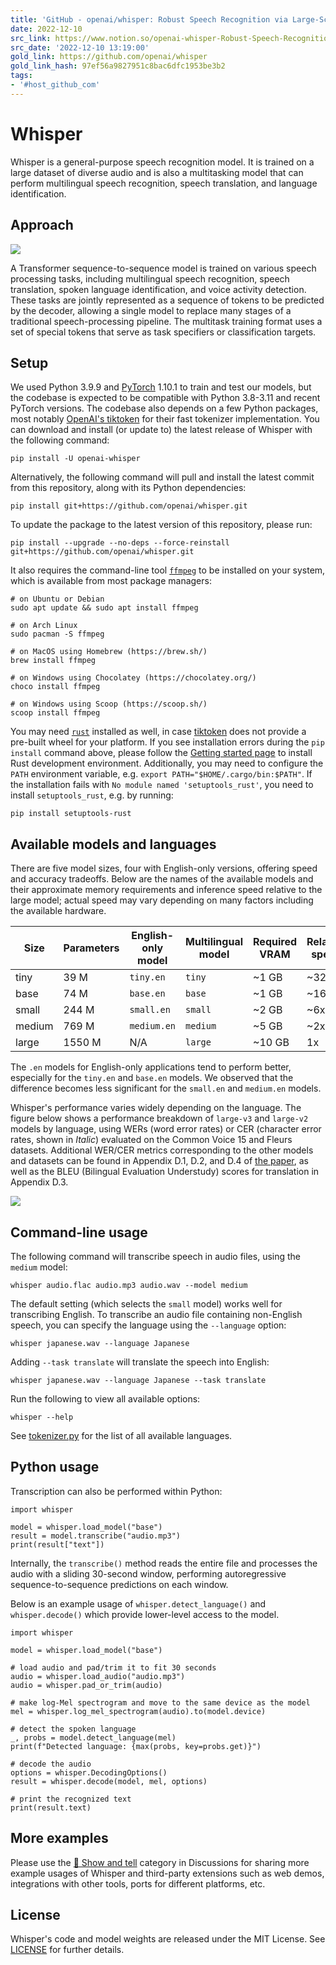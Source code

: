 ```yaml
---
title: 'GitHub - openai/whisper: Robust Speech Recognition via Large-Scale Weak Supervision'
date: 2022-12-10
src_link: https://www.notion.so/openai-whisper-Robust-Speech-Recognition-via-Large-Scale-Weak-Supervision-5f388f27e5b947fcab50aea846b6cf7f
src_date: '2022-12-10 13:19:00'
gold_link: https://github.com/openai/whisper
gold_link_hash: 97ef56a9827951c8bac6dfc1953be3b2
tags:
- '#host_github_com'
---
```


Whisper
=======


Whisper is a general-purpose speech recognition model. It is trained on a large dataset of diverse audio and is also a multitasking model that can perform multilingual speech recognition, speech translation, and language identification.


Approach
--------


[![](https://raw.githubusercontent.com/openai/whisper/main/approach.png)](https://raw.githubusercontent.com/openai/whisper/main/approach.png)


A Transformer sequence-to-sequence model is trained on various speech processing tasks, including multilingual speech recognition, speech translation, spoken language identification, and voice activity detection. These tasks are jointly represented as a sequence of tokens to be predicted by the decoder, allowing a single model to replace many stages of a traditional speech-processing pipeline. The multitask training format uses a set of special tokens that serve as task specifiers or classification targets.


Setup
-----


We used Python 3.9.9 and [PyTorch](https://pytorch.org/) 1.10.1 to train and test our models, but the codebase is expected to be compatible with Python 3.8-3.11 and recent PyTorch versions. The codebase also depends on a few Python packages, most notably [OpenAI's tiktoken](https://github.com/openai/tiktoken) for their fast tokenizer implementation. You can download and install (or update to) the latest release of Whisper with the following command:



```
pip install -U openai-whisper

```

Alternatively, the following command will pull and install the latest commit from this repository, along with its Python dependencies:



```
pip install git+https://github.com/openai/whisper.git 

```

To update the package to the latest version of this repository, please run:



```
pip install --upgrade --no-deps --force-reinstall git+https://github.com/openai/whisper.git

```

It also requires the command-line tool [`ffmpeg`](https://ffmpeg.org/) to be installed on your system, which is available from most package managers:



```
# on Ubuntu or Debian
sudo apt update && sudo apt install ffmpeg

# on Arch Linux
sudo pacman -S ffmpeg

# on MacOS using Homebrew (https://brew.sh/)
brew install ffmpeg

# on Windows using Chocolatey (https://chocolatey.org/)
choco install ffmpeg

# on Windows using Scoop (https://scoop.sh/)
scoop install ffmpeg
```

You may need [`rust`](http://rust-lang.org) installed as well, in case [tiktoken](https://github.com/openai/tiktoken) does not provide a pre-built wheel for your platform. If you see installation errors during the `pip install` command above, please follow the [Getting started page](https://www.rust-lang.org/learn/get-started) to install Rust development environment. Additionally, you may need to configure the `PATH` environment variable, e.g. `export PATH="$HOME/.cargo/bin:$PATH"`. If the installation fails with `No module named 'setuptools_rust'`, you need to install `setuptools_rust`, e.g. by running:



```
pip install setuptools-rust
```

Available models and languages
------------------------------


There are five model sizes, four with English-only versions, offering speed and accuracy tradeoffs. Below are the names of the available models and their approximate memory requirements and inference speed relative to the large model; actual speed may vary depending on many factors including the available hardware.




| Size | Parameters | English-only model | Multilingual model | Required VRAM | Relative speed |
| --- | --- | --- | --- | --- | --- |
| tiny | 39 M | `tiny.en` | `tiny` | ~1 GB | ~32x |
| base | 74 M | `base.en` | `base` | ~1 GB | ~16x |
| small | 244 M | `small.en` | `small` | ~2 GB | ~6x |
| medium | 769 M | `medium.en` | `medium` | ~5 GB | ~2x |
| large | 1550 M | N/A | `large` | ~10 GB | 1x |


The `.en` models for English-only applications tend to perform better, especially for the `tiny.en` and `base.en` models. We observed that the difference becomes less significant for the `small.en` and `medium.en` models.


Whisper's performance varies widely depending on the language. The figure below shows a performance breakdown of `large-v3` and `large-v2` models by language, using WERs (word error rates) or CER (character error rates, shown in *Italic*) evaluated on the Common Voice 15 and Fleurs datasets. Additional WER/CER metrics corresponding to the other models and datasets can be found in Appendix D.1, D.2, and D.4 of [the paper](https://arxiv.org/abs/2212.04356), as well as the BLEU (Bilingual Evaluation Understudy) scores for translation in Appendix D.3.


[![](https://private-user-images.githubusercontent.com/266841/280740425-f4619d66-1058-4005-8f67-a9d811b77c62.svg?jwt=eyJhbGciOiJIUzI1NiIsInR5cCI6IkpXVCJ9.eyJpc3MiOiJnaXRodWIuY29tIiwiYXVkIjoicmF3LmdpdGh1YnVzZXJjb250ZW50LmNvbSIsImtleSI6ImtleTUiLCJleHAiOjE3MTU1MTk1NDUsIm5iZiI6MTcxNTUxOTI0NSwicGF0aCI6Ii8yNjY4NDEvMjgwNzQwNDI1LWY0NjE5ZDY2LTEwNTgtNDAwNS04ZjY3LWE5ZDgxMWI3N2M2Mi5zdmc_WC1BbXotQWxnb3JpdGhtPUFXUzQtSE1BQy1TSEEyNTYmWC1BbXotQ3JlZGVudGlhbD1BS0lBVkNPRFlMU0E1M1BRSzRaQSUyRjIwMjQwNTEyJTJGdXMtZWFzdC0xJTJGczMlMkZhd3M0X3JlcXVlc3QmWC1BbXotRGF0ZT0yMDI0MDUxMlQxMzA3MjVaJlgtQW16LUV4cGlyZXM9MzAwJlgtQW16LVNpZ25hdHVyZT02OWQ3OTM3ZjNhMzQ1MGQ3MjI3Mjc1MmVlZjY2YmQ1NTk4MzViYzViMjgxYzNjNDY5MzM3OWNjYjdjNTVjNDM2JlgtQW16LVNpZ25lZEhlYWRlcnM9aG9zdCZhY3Rvcl9pZD0wJmtleV9pZD0wJnJlcG9faWQ9MCJ9.nSkRBzjBFmBCPD4YzzTZ1s3OLWO8-z_AizeXFPk49ns)](https://private-user-images.githubusercontent.com/266841/280740425-f4619d66-1058-4005-8f67-a9d811b77c62.svg?jwt=eyJhbGciOiJIUzI1NiIsInR5cCI6IkpXVCJ9.eyJpc3MiOiJnaXRodWIuY29tIiwiYXVkIjoicmF3LmdpdGh1YnVzZXJjb250ZW50LmNvbSIsImtleSI6ImtleTUiLCJleHAiOjE3MTU1MTk1NDUsIm5iZiI6MTcxNTUxOTI0NSwicGF0aCI6Ii8yNjY4NDEvMjgwNzQwNDI1LWY0NjE5ZDY2LTEwNTgtNDAwNS04ZjY3LWE5ZDgxMWI3N2M2Mi5zdmc_WC1BbXotQWxnb3JpdGhtPUFXUzQtSE1BQy1TSEEyNTYmWC1BbXotQ3JlZGVudGlhbD1BS0lBVkNPRFlMU0E1M1BRSzRaQSUyRjIwMjQwNTEyJTJGdXMtZWFzdC0xJTJGczMlMkZhd3M0X3JlcXVlc3QmWC1BbXotRGF0ZT0yMDI0MDUxMlQxMzA3MjVaJlgtQW16LUV4cGlyZXM9MzAwJlgtQW16LVNpZ25hdHVyZT02OWQ3OTM3ZjNhMzQ1MGQ3MjI3Mjc1MmVlZjY2YmQ1NTk4MzViYzViMjgxYzNjNDY5MzM3OWNjYjdjNTVjNDM2JlgtQW16LVNpZ25lZEhlYWRlcnM9aG9zdCZhY3Rvcl9pZD0wJmtleV9pZD0wJnJlcG9faWQ9MCJ9.nSkRBzjBFmBCPD4YzzTZ1s3OLWO8-z_AizeXFPk49ns)


Command-line usage
------------------


The following command will transcribe speech in audio files, using the `medium` model:



```
whisper audio.flac audio.mp3 audio.wav --model medium

```

The default setting (which selects the `small` model) works well for transcribing English. To transcribe an audio file containing non-English speech, you can specify the language using the `--language` option:



```
whisper japanese.wav --language Japanese

```

Adding `--task translate` will translate the speech into English:



```
whisper japanese.wav --language Japanese --task translate

```

Run the following to view all available options:



```
whisper --help

```

See [tokenizer.py](https://github.com/openai/whisper/blob/main/whisper/tokenizer.py) for the list of all available languages.


Python usage
------------


Transcription can also be performed within Python:



```
import whisper

model = whisper.load_model("base")
result = model.transcribe("audio.mp3")
print(result["text"])
```

Internally, the `transcribe()` method reads the entire file and processes the audio with a sliding 30-second window, performing autoregressive sequence-to-sequence predictions on each window.


Below is an example usage of `whisper.detect_language()` and `whisper.decode()` which provide lower-level access to the model.



```
import whisper

model = whisper.load_model("base")

# load audio and pad/trim it to fit 30 seconds
audio = whisper.load_audio("audio.mp3")
audio = whisper.pad_or_trim(audio)

# make log-Mel spectrogram and move to the same device as the model
mel = whisper.log_mel_spectrogram(audio).to(model.device)

# detect the spoken language
_, probs = model.detect_language(mel)
print(f"Detected language: {max(probs, key=probs.get)}")

# decode the audio
options = whisper.DecodingOptions()
result = whisper.decode(model, mel, options)

# print the recognized text
print(result.text)
```

More examples
-------------


Please use the [🙌 Show and tell](https://github.com/openai/whisper/discussions/categories/show-and-tell) category in Discussions for sharing more example usages of Whisper and third-party extensions such as web demos, integrations with other tools, ports for different platforms, etc.


License
-------


Whisper's code and model weights are released under the MIT License. See [LICENSE](https://github.com/openai/whisper/blob/main/LICENSE) for further details.